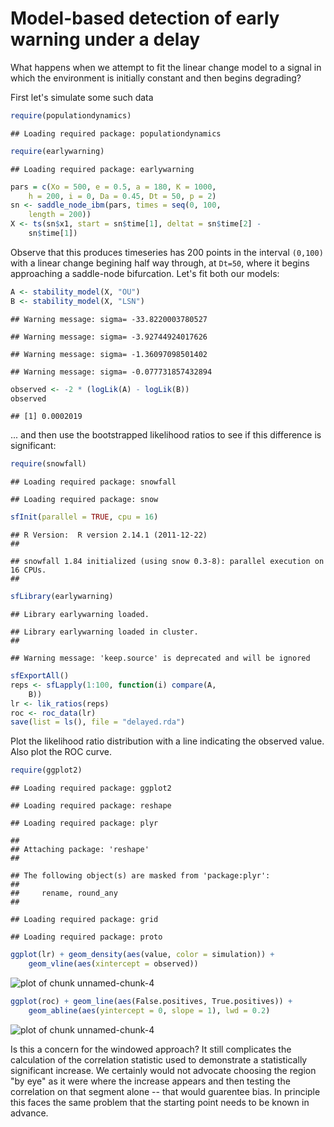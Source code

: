 


# Model-based detection of early warning under a delay

What happens when we attempt to fit the linear change model to a signal in which the environment is initially constant and then begins degrading?

First let's simulate some such data



```r
require(populationdynamics)
```



```
## Loading required package: populationdynamics
```



```r
require(earlywarning)
```



```
## Loading required package: earlywarning
```



```r
pars = c(Xo = 500, e = 0.5, a = 180, K = 1000, 
    h = 200, i = 0, Da = 0.45, Dt = 50, p = 2)
sn <- saddle_node_ibm(pars, times = seq(0, 100, 
    length = 200))
X <- ts(sn$x1, start = sn$time[1], deltat = sn$time[2] - 
    sn$time[1])
```




Observe that this produces timeseries has 200 points in the interval `(0,100)` with a linear change begining half way through, at `Dt=50`, where it begins approaching a saddle-node bifurcation.  Let's fit both our models:



```r
A <- stability_model(X, "OU")
B <- stability_model(X, "LSN")
```



```
## Warning message: sigma= -33.8220003780527
```



```
## Warning message: sigma= -3.92744924017626
```



```
## Warning message: sigma= -1.36097098501402
```



```
## Warning message: sigma= -0.077731857432894
```



```r
observed <- -2 * (logLik(A) - logLik(B))
observed
```



```
## [1] 0.0002019
```




... and then use the bootstrapped likelihood ratios to see if this difference is significant:



```r
require(snowfall)
```



```
## Loading required package: snowfall
```



```
## Loading required package: snow
```



```r
sfInit(parallel = TRUE, cpu = 16)
```



```
## R Version:  R version 2.14.1 (2011-12-22) 
## 
```



```
## snowfall 1.84 initialized (using snow 0.3-8): parallel execution on 16 CPUs.
## 
```



```r
sfLibrary(earlywarning)
```



```
## Library earlywarning loaded.
```



```
## Library earlywarning loaded in cluster.
## 
```



```
## Warning message: 'keep.source' is deprecated and will be ignored
```



```r
sfExportAll()
reps <- sfLapply(1:100, function(i) compare(A, 
    B))
lr <- lik_ratios(reps)
roc <- roc_data(lr)
save(list = ls(), file = "delayed.rda")
```




Plot the likelihood ratio distribution with a line indicating the observed value.  Also plot the ROC curve.  



```r
require(ggplot2)
```



```
## Loading required package: ggplot2
```



```
## Loading required package: reshape
```



```
## Loading required package: plyr
```



```
## 
## Attaching package: 'reshape'
## 
```



```
## The following object(s) are masked from 'package:plyr':
## 
##     rename, round_any
## 
```



```
## Loading required package: grid
```



```
## Loading required package: proto
```



```r
ggplot(lr) + geom_density(aes(value, color = simulation)) + 
    geom_vline(aes(xintercept = observed))
```

![plot of chunk unnamed-chunk-4](http://farm6.staticflickr.com/5271/7160367060_4429c4b393_o.png) 

```r
ggplot(roc) + geom_line(aes(False.positives, True.positives)) + 
    geom_abline(aes(yintercept = 0, slope = 1), lwd = 0.2)
```

![plot of chunk unnamed-chunk-4](http://farm8.staticflickr.com/7245/7160368130_4be23e863c_o.png) 



Is this a concern for the windowed approach?  It still complicates the calculation of the correlation statistic used to demonstrate a statistically significant increase.  We certainly would not advocate choosing the region "by eye" as it were where the increase appears and then testing the correlation on that segment alone -- that would guarentee bias.  In principle this faces the same problem that the starting point needs to be known in advance.  
